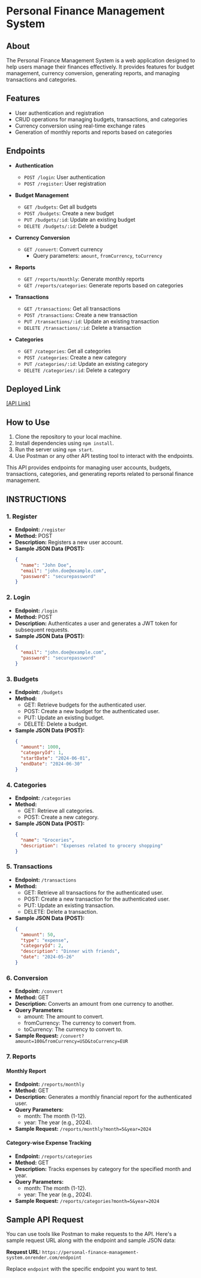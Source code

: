 # Personal Finance Management System

## About
The Personal Finance Management System is a web application designed to help users manage their finances effectively. It provides features for budget management, currency conversion, generating reports, and managing transactions and categories.

## Features
- User authentication and registration
- CRUD operations for managing budgets, transactions, and categories
- Currency conversion using real-time exchange rates
- Generation of monthly reports and reports based on categories

## Endpoints
- **Authentication**
  - `POST /login`: User authentication
  - `POST /register`: User registration

- **Budget Management**
  - `GET /budgets`: Get all budgets
  - `POST /budgets`: Create a new budget
  - `PUT /budgets/:id`: Update an existing budget
  - `DELETE /budgets/:id`: Delete a budget

- **Currency Conversion**
  - `GET /convert`: Convert currency
    - Query parameters: `amount`, `fromCurrency`, `toCurrency`

- **Reports**
  - `GET /reports/monthly`: Generate monthly reports
  - `GET /reports/categories`: Generate reports based on categories

- **Transactions**
  - `GET /transactions`: Get all transactions
  - `POST /transactions`: Create a new transaction
  - `PUT /transactions/:id`: Update an existing transaction
  - `DELETE /transactions/:id`: Delete a transaction

- **Categories**
  - `GET /categories`: Get all categories
  - `POST /categories`: Create a new category
  - `PUT /categories/:id`: Update an existing category
  - `DELETE /categories/:id`: Delete a category

## Deployed Link
[[API Link]](https://personal-finance-management-system.onrender.com)

## How to Use
1. Clone the repository to your local machine.
2. Install dependencies using `npm install`.
3. Run the server using `npm start`.
4. Use Postman or any other API testing tool to interact with the endpoints.






This API provides endpoints for managing user accounts, budgets, transactions, categories, and generating reports related to personal finance management.

## INSTRUCTIONS

### 1. Register

- **Endpoint:** `/register`
- **Method:** POST
- **Description:** Registers a new user account.
- **Sample JSON Data (POST):**
  ```json
  {
    "name": "John Doe",
    "email": "john.doe@example.com",
    "password": "securepassword"
  }
  ```

### 2. Login

- **Endpoint:** `/login`
- **Method:** POST
- **Description:** Authenticates a user and generates a JWT token for subsequent requests.
- **Sample JSON Data (POST):**
  ```json
  {
    "email": "john.doe@example.com",
    "password": "securepassword"
  }
  ```



### 3. Budgets

- **Endpoint:** `/budgets`
- **Method:** 
  - GET: Retrieve budgets for the authenticated user.
  - POST: Create a new budget for the authenticated user.
  - PUT: Update an existing budget.
  - DELETE: Delete a budget.
- **Sample JSON Data (POST):**
  ```json
  {
    "amount": 1000,
    "categoryId": 1,
    "startDate": "2024-06-01",
    "endDate": "2024-06-30"
  }
  ```

### 4. Categories

- **Endpoint:** `/categories`
- **Method:** 
  - GET: Retrieve all categories.
  - POST: Create a new category.
- **Sample JSON Data (POST):**
  ```json
  {
    "name": "Groceries",
    "description": "Expenses related to grocery shopping"
  }
  ```

### 5. Transactions

- **Endpoint:** `/transactions`
- **Method:** 
  - GET: Retrieve all transactions for the authenticated user.
  - POST: Create a new transaction for the authenticated user.
  - PUT: Update an existing transaction.
  - DELETE: Delete a transaction.
- **Sample JSON Data (POST):**
  ```json
  {
    "amount": 50,
    "type": "expense",
    "categoryId": 2,
    "description": "Dinner with friends",
    "date": "2024-05-26"
  }
  ```

### 6. Conversion

- **Endpoint:** `/convert`
- **Method:** GET
- **Description:** Converts an amount from one currency to another.
- **Query Parameters:**
  - amount: The amount to convert.
  - fromCurrency: The currency to convert from.
  - toCurrency: The currency to convert to.
- **Sample Request:** `/convert?amount=100&fromCurrency=USD&toCurrency=EUR`

### 7. Reports

#### Monthly Report

- **Endpoint:** `/reports/monthly`
- **Method:** GET
- **Description:** Generates a monthly financial report for the authenticated user.
- **Query Parameters:**
  - month: The month (1-12).
  - year: The year (e.g., 2024).
- **Sample Request:** `/reports/monthly?month=5&year=2024`

#### Category-wise Expense Tracking

- **Endpoint:** `/reports/categories`
- **Method:** GET
- **Description:** Tracks expenses by category for the specified month and year.
- **Query Parameters:**
  - month: The month (1-12).
  - year: The year (e.g., 2024).
- **Sample Request:** `/reports/categories?month=5&year=2024`

## Sample API Request

You can use tools like Postman to make requests to the API. Here's a sample request URL along with the endpoint and sample JSON data:

**Request URL:** `https://personal-finance-management-system.onrender.com/endpoint`

Replace `endpoint` with the specific endpoint you want to test.

```

